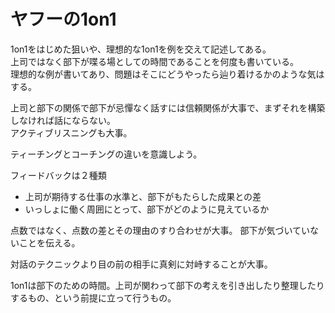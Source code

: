 # ヤフーの1on1

1on1をはじめた狙いや、理想的な1on1を例を交えて記述してある。  
上司ではなく部下が喋る場としての時間であることを何度も書いている。  
理想的な例が書いてあり、問題はそこにどうやったら辿り着けるかのような気はする。

上司と部下の関係で部下が忌憚なく話すには信頼関係が大事で、まずそれを構築しなければ話にならない。  
アクティブリスニングも大事。

ティーチングとコーチングの違いを意識しよう。

フィードバックは２種類
- 上司が期待する仕事の水準と、部下がもたらした成果との差
- いっしょに働く周囲にとって、部下がどのように見えているか

点数ではなく、点数の差とその理由のすり合わせが大事。
部下が気づいていないことを伝える。

対話のテクニックより目の前の相手に真剣に対峙することが大事。

1on1は部下のための時間。上司が関わって部下の考えを引き出したり整理したりするもの、という前提に立って行うもの。
